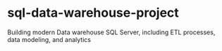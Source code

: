# sql-data-warehouse-project
Building modern Data warehouse SQL Server, including ETL processes, data modeling, and analytics
